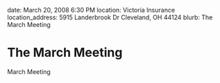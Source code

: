 date: March 20, 2008 6:30 PM
location: Victoria Insurance
location_address: 5915 Landerbrook Dr Cleveland, OH 44124
blurb: The March Meeting

# The March Meeting

March Meeting

